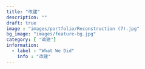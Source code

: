 ```yaml
---
title: "改建"
description: ""
draft: true
image : "images/portfolio/Reconstruction (7).jpg"
bg_image: "images/feature-bg.jpg"
category: [ "改建"]
information:
  - label : "What We Did"
    info : "改建"
---
```



